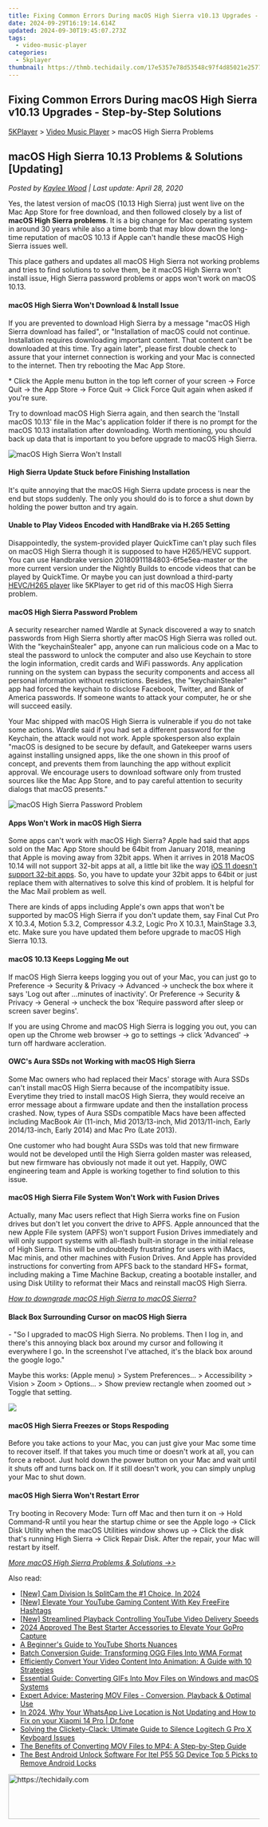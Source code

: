 ```yaml
---
title: Fixing Common Errors During macOS High Sierra v10.13 Upgrades - Step-by-Step Solutions
date: 2024-09-29T16:19:14.614Z
updated: 2024-09-30T19:45:07.273Z
tags:
  - video-music-player
categories:
  - 5kplayer
thumbnail: https://thmb.techidaily.com/17e5357e78d53548c97f4d85021e25770f5faa06fc039457c29951eca12e67ea.jpg
---
```


## Fixing Common Errors During macOS High Sierra v10.13 Upgrades - Step-by-Step Solutions

[5KPlayer](https://tools.techidaily.com/5kplayer/products/) \> [Video Music Player](https://tools.techidaily.com/5kplayer/video-music-player/) \> macOS High Sierra Problems 

## macOS High Sierra 10.13 Problems & Solutions \[Updating\]

 _Posted by [Kaylee Wood](https://www.quora.com/profile/Amanda-Hu-21) | Last update: April 28, 2020_

Yes, the latest version of macOS (10.13 High Sierra) just went live on the Mac App Store for free download, and then followed closely by a list of **macOS High Sierra problems**. It is a big change for Mac operating system in around 30 years while also a time bomb that may blow down the long-time reputation of macOS 10.13 if Apple can't handle these macOS High Sierra issues well. 

This place gathers and updates all macOS High Sierra not working problems and tries to find solutions to solve them, be it macOS High Sierra won't install issue, High Sierra password problems or apps won't work on macOS 10.13.

#### **macOS High Sierra Won't Download & Install Issue**

If you are prevented to download High Sierra by a message "macOS High Sierra download has failed", or "Installation of macOS could not continue. Installation requires downloading important content. That content can't be downloaded at this time. Try again later", please first double check to assure that your internet connection is working and your Mac is connected to the internet. Then try rebooting the Mac App Store.

\* Click the Apple menu button in the top left corner of your screen -> Force Quit -> the App Store -> Force Quit -> Click Force Quit again when asked if you're sure.

Try to download macOS High Sierra again, and then search the 'Install macOS 10.13' file in the Mac's application folder if there is no prompt for the macOS 10.13 installation after downloading. Worth mentioning, you should back up data that is important to you before upgrade to macOS High Sierra.

![macOS High Sierra Won't Install](https://www.5kplayer.com/video-music-player/img/high-sierra-wont-install.jpg) 

#### **High Sierra Update Stuck before Finishing Installation**

It's quite annoying that the macOS High Sierra update process is near the end but stops suddenly. The only you should do is to force a shut down by holding the power button and try again.

#### **Unable to Play Videos Encoded with HandBrake via H.265 Setting**

Disappointedly, the system-provided player QuickTime can't play such files on macOS High Sierra though it is supposed to have H265/HEVC support. You can use Handbrake version 20180911184803-6f5e5ea-master or the more current version under the Nightly Builds to encode videos that can be played by QuickTime. Or maybe you can just download a third-party [HEVC/H265 player](https://tools.techidaily.com/5kplayer/video-music-player/) like 5KPlayer to get rid of this macOS High Sierra problem.

#### **macOS High Sierra Password Problem**

A security researcher named Wardle at Synack discovered a way to snatch passwords from High Sierra shortly after macOS High Sierra was rolled out. With the "keychainStealer" app, anyone can run malicious code on a Mac to steal the password to unlock the computer and also use Keychain to store the login information, credit cards and WiFi passwords. Any application running on the system can bypass the security components and access all personal information without restrictions. Besides, the "keychainStealer" app had forced the keychain to disclose Facebook, Twitter, and Bank of America passwords. If someone wants to attack your computer, he or she will succeed easily.

Your Mac shipped with macOS High Sierra is vulnerable if you do not take some actions. Wardle said if you had set a different password for the Keychain, the attack would not work. Apple spokesperson also explain "macOS is designed to be secure by default, and Gatekeeper warns users against installing unsigned apps, like the one shown in this proof of concept, and prevents them from launching the app without explicit approval. We encourage users to download software only from trusted sources like the Mac App Store, and to pay careful attention to security dialogs that macOS presents."

![macOS High Sierra Password Problem](https://www.5kplayer.com/video-music-player/img/high-sierra-password-issue.jpg) 

#### **Apps Won't Work in macOS High Sierra**

Some apps can't work with macOS High Sierra? Apple had said that apps sold on the Mac App Store should be 64bit from January 2018, meaning that Apple is moving away from 32bit apps. When it arrives in 2018 MacOS 10.14 will not support 32-bit apps at all, a little bit like the way [iOS 11 doesn't support 32-bit apps](https://tools.techidaily.com/5kplayer/iphone-manager/). So, you have to update your 32bit apps to 64bit or just replace them with alternatives to solve this kind of problem. It is helpful for the Mac Mail problem as well.

There are kinds of apps including Apple's own apps that won't be supported by macOS High Sierra if you don't update them, say Final Cut Pro X 10.3.4, Motion 5.3.2, Compressor 4.3.2, Logic Pro X 10.3.1, MainStage 3.3, etc. Make sure you have updated them before upgrade to macOS High Sierra 10.13.

#### **macOS 10.13 Keeps Logging Me out**

If macOS High Sierra keeps logging you out of your Mac, you can just go to Preference -> Security & Privacy -> Advanced -> uncheck the box where it says 'Log out after …minutes of inactivity'. Or Preference -> Security & Privacy -> General -> uncheck the box 'Require password after sleep or screen saver begins'.

If you are using Chrome and macOS High Sierra is logging you out, you can open up the Chrome web browser -> go to settings -> click 'Advanced' -> turn off hardware accleration.

#### **OWC's Aura SSDs not Working with macOS High Sierra**

Some Mac owners who had replaced their Macs' storage with Aura SSDs can't install macOS High Sierra because of the incompatibity issue. Everytime they tried to install macOS High Sierra, they would receive an error message about a firmware update and then the installation process crashed. Now, types of Aura SSDs compatible Macs have been affected including MacBook Air (11-inch, Mid 2013/13-inch, Mid 2013/11-inch, Early 2014/13-inch, Early 2014) and Mac Pro (Late 2013).

One customer who had bought Aura SSDs was told that new firmware would not be developed until the High Sierra golden master was released, but new firmware has obviously not made it out yet. Happily, OWC engineering team and Apple is working together to find solution to this issue.

#### **macOS High Sierra File System Won't Work with Fusion Drives**

Actually, many Mac users reflect that High Sierra works fine on Fusion drives but don't let you convert the drive to APFS. Apple announced that the new Apple File system (APFS) won't support Fusion Drives immediately and will only support systems with all-flash built-in storage in the initial release of High Sierra. This will be undoubtedly frustrating for users with iMacs, Mac minis, and other machines with Fusion Drives. And Apple has provided instructions for converting from APFS back to the standard HFS+ format, including making a Time Machine Backup, creating a bootable installer, and using Disk Utility to reformat their Macs and reinstall macOS High Sierra.

_[How to downgrade macOS High Sierra to macOS Sierra?](https://tools.techidaily.com/5kplayer/iphone-manager/)_

#### **Black Box Surrounding Cursor on macOS High Sierra**

\- "So I upgraded to macOS High Sierra. No problems. Then I log in, and there's this annoying black box around my cursor and following it everywhere I go. In the screenshot I've attached, it's the black box around the google logo."

Maybe this works: (Apple menu) > System Preferences... > Accessibility > Vision > Zoom > Options... > Show preview rectangle when zoomed out > Toggle that setting.

![](https://www.5kplayer.com/video-music-player/img/high-sierra-black-cursor.jpg) 

#### **macOS High Sierra Freezes or Stops Respoding**

Before you take actions to your Mac, you can just give your Mac some time to recover itself. If that takes you much time or doesn't work at all, you can force a reboot. Just hold down the power button on your Mac and wait until it shuts off and turns back on. If it still doesn't work, you can simply unplug your Mac to shut down.

#### **macOS High Sierra Won't Restart Error**

Try booting in Recovery Mode: Turn off Mac and then turn it on -> Hold Command-R until you hear the startup chime or see the Apple logo -> Click Disk Utility when the macOS Utilities window shows up -> Click the disk that's running High Sierra -> Click Repair Disk. After the repair, your Mac will restart by itself.

_[More macOS High Sierra Problems & Solutions ->>](https://discussions.apple.com/community/mac%5Fos/high%5Fsierra)_

<ins class="adsbygoogle"
     style="display:block"
     data-ad-format="autorelaxed"
     data-ad-client="ca-pub-7571918770474297"
     data-ad-slot="1223367746"></ins>

<ins class="adsbygoogle"
     style="display:block"
     data-ad-client="ca-pub-7571918770474297"
     data-ad-slot="8358498916"
     data-ad-format="auto"
     data-full-width-responsive="true"></ins>

<span class="atpl-alsoreadstyle">Also read:</span>
<div><ul>
<li><a href="https://screen-capture.techidaily.com/new-cam-division-is-splitcam-the-1-choice-in-2024/"><u>[New] Cam Division Is SplitCam the #1 Choice, In 2024</u></a></li>
<li><a href="https://youtube-videos.techidaily.com/new-elevate-your-youtube-gaming-content-with-key-freefire-hashtags/"><u>[New] Elevate Your YouTube Gaming Content With Key FreeFire Hashtags</u></a></li>
<li><a href="https://youtube-zero.techidaily.com/treamlined-playback-controlling-youtube-video-delivery-speeds/"><u>[New] Streamlined Playback Controlling YouTube Video Delivery Speeds</u></a></li>
<li><a href="https://some-skills.techidaily.com/2024-approved-the-best-starter-accessories-to-elevate-your-gopro-capture/"><u>2024 Approved The Best Starter Accessories to Elevate Your GoPro Capture</u></a></li>
<li><a href="https://youtube-web.techidaily.com/inners-guide-to-youtube-shorts-nuances/"><u>A Beginner's Guide to YouTube Shorts Nuances</u></a></li>
<li><a href="https://win-advanced.techidaily.com/batch-conversion-guide-transforming-ogg-files-into-wma-format/"><u>Batch Conversion Guide: Transforming OGG Files Into WMA Format</u></a></li>
<li><a href="https://media-tips.techidaily.com/efficiently-convert-your-video-content-into-animation-a-guide-with-10-strategies/"><u>Efficiently Convert Your Video Content Into Animation: A Guide with 10 Strategies</u></a></li>
<li><a href="https://media-tips.techidaily.com/essential-guide-converting-gifs-into-mov-files-on-windows-and-macos-systems/"><u>Essential Guide: Converting GIFs Into Mov Files on Windows and macOS Systems</u></a></li>
<li><a href="https://media-tips.techidaily.com/expert-advice-mastering-mov-files-conversion-playback-and-optimal-use/"><u>Expert Advice: Mastering MOV Files - Conversion, Playback & Optimal Use</u></a></li>
<li><a href="https://location-social.techidaily.com/in-2024-why-your-whatsapp-live-location-is-not-updating-and-how-to-fix-on-your-xiaomi-14-pro-drfone-by-drfone-virtual-android/"><u>In 2024, Why Your WhatsApp Live Location is Not Updating and How to Fix on your Xiaomi 14 Pro | Dr.fone</u></a></li>
<li><a href="https://sound-issues.techidaily.com/solving-the-clickety-clack-ultimate-guide-to-silence-logitech-g-pro-x-keyboard-issues/"><u>Solving the Clickety-Clack: Ultimate Guide to Silence Logitech G Pro X Keyboard Issues</u></a></li>
<li><a href="https://media-tips.techidaily.com/the-benefits-of-converting-mov-files-to-mp4-a-step-by-step-guide/"><u>The Benefits of Converting MOV Files to MP4: A Step-by-Step Guide</u></a></li>
<li><a href="https://sim-unlock.techidaily.com/the-best-android-unlock-software-for-itel-p55-5g-device-top-5-picks-to-remove-android-locks-by-drfone-android/"><u>The Best Android Unlock Software For Itel P55 5G Device Top 5 Picks to Remove Android Locks</u></a></li>
</ul></div>

<!-- affiliate ads begin -->
<a href="https://appsumo.8odi.net/c/5597632/2144274/7443" target="_top" id="2144274">
  <img src="//a.impactradius-go.com/display-ad/7443-2144274" border="0" alt="https://techidaily.com" width="600" height="90"/>
</a>
<img height="0" width="0" src="https://appsumo.8odi.net/i/5597632/2144274/7443" style="position:absolute;visibility:hidden;" border="0" />
<!-- affiliate ads end -->


